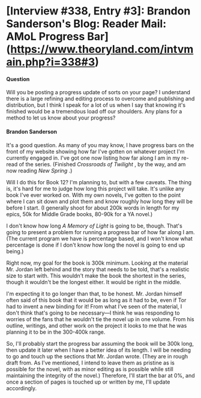 # [Interview #338, Entry #3]: Brandon Sanderson's Blog: Reader Mail: AMoL Progress Bar](https://www.theoryland.com/intvmain.php?i=338#3)

#### Question

Will you be posting a progress update of sorts on your page? I understand there is a large refining and editing process to overcome and publishing and distribution, but I think I speak for a lot of us when I say that knowing it's finished would be a tremendous load off our shoulders. Any plans for a method to let us know about your progress?

#### Brandon Sanderson

It's a good question. As many of you may know, I have progress bars on the front of my website showing how far I've gotten on whatever project I'm currently engaged in. I've got one now listing how far along I am in my re-read of the series. (Finished
*Crossroads of Twilight*
, by the way, and am now reading
*New Spring*
.)

Will I do this for Book 12? I'm planning to, but with a few caveats. The thing is, it's hard for me to judge how long this project will take. It's unlike any book I've ever worked on. With my own novels, I've gotten to the point where I can sit down and plot them and know roughly how long they will be before I start. (I generally shoot for about 200k words in length for my epics, 50k for Middle Grade books, 80-90k for a YA novel.)

I don't know how long
*A Memory of Light*
is going to be, though. That's going to present a problem for running a progress bar of how far along I am. (The current program we have is percentage based, and I won't know what percentage is done if I don't know how long the novel is going to end up being.)

Right now, my goal for the book is 300k minimum. Looking at the material Mr. Jordan left behind and the story that needs to be told, that's a realistic size to start with. This wouldn't make the book the shortest in the series, though it wouldn't be the longest either. It would be right in the middle.

I'm expecting it to go longer than that, to be honest. Mr. Jordan himself often said of this book that it would be as long as it had to be, even if Tor had to invent a new binding for it! From what I've seen of the material, I don't think that's going to be necessary—I think he was responding to worries of the fans that he wouldn't tie the novel up in one volume. From his outline, writings, and other work on the project it looks to me that he was planning it to be in the 300-400k range.

So, I'll probably start the progress bar assuming the book will be 300k long, then update it later when I have a better idea of its length. I will be needing to go and touch up the sections that Mr. Jordan wrote. (They are in rough draft from. As I've mentioned, I intend to leave them as pristine as is possible for the novel, with as minor editing as is possible while still maintaining the integrity of the novel.) Therefore, I'll start the bar at 0%, and once a section of pages is touched up or written by me, I'll update accordingly.

